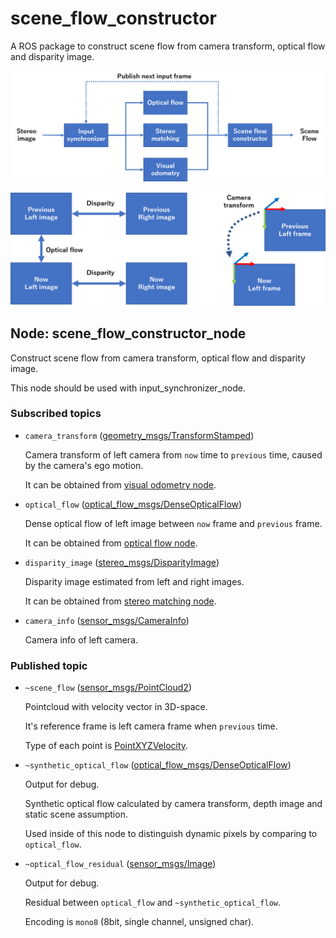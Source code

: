 # scene_flow_constructor

A ROS package to construct scene flow from camera transform, optical flow and disparity image.

![overview](scene_flow_constructor.png)

![frames](input_frames.png)

## Node: scene_flow_constructor_node

Construct scene flow from camera transform, optical flow and disparity image.

This node should be used with input_synchronizer_node.

### Subscribed topics

* `camera_transform` ([geometry_msgs/TransformStamped](http://docs.ros.org/api/geometry_msgs/html/msg/TransformStamped.html))

  Camera transform of left camera from `now` time to `previous` time, caused by the camera's ego motion.

  It can be obtained from [visual odometry node](https://github.com/fujimo-t/viso2).

* `optical_flow` ([optical_flow_msgs/DenseOpticalFlow](https://github.com/ActiveIntelligentSystemsLab/ros_optical_flow/blob/master/optical_flow_msgs/msg/DenseOpticalFlow.msg))

  Dense optical flow of left image between `now` frame and `previous` frame.

  It can be obtained from [optical flow node](https://github.com/ActiveIntelligentSystemsLab/pwc_net_ros).

* `disparity_image` ([stereo_msgs/DisparityImage](http://docs.ros.org/api/stereo_msgs/html/msg/DisparityImage.html))

  Disparity image estimated from left and right images.

  It can be obtained from [stereo matching node](https://github.com/ActiveIntelligentSystemsLab/sgm_gpu_ros).

* `camera_info` ([sensor_msgs/CameraInfo](http://docs.ros.org/api/sensor_msgs/html/msg/CameraInfo.html))

  Camera info of left camera.

### Published topic

* `~scene_flow` ([sensor_msgs/PointCloud2](http://docs.ros.org/api/sensor_msgs/html/msg/PointCloud2.html))

  Pointcloud with velocity vector in 3D-space.

  It's reference frame is left camera frame when `previous` time.
  
  Type of each point is [PointXYZVelocity](https://github.com/ActiveIntelligentSystemsLab/moving_object_detector/blob/master/scene_flow_constructor/include/scene_flow_constructor/pcl_point_xyz_velocity.h).

* `~synthetic_optical_flow` ([optical_flow_msgs/DenseOpticalFlow](https://github.com/ActiveIntelligentSystemsLab/ros_optical_flow/blob/master/optical_flow_msgs/msg/DenseOpticalFlow.msg))

  Output for debug.

  Synthetic optical flow calculated by camera transform, depth image and static scene assumption.

  Used inside of this node to distinguish dynamic pixels by comparing to `optical_flow`.

* `~optical_flow_residual` ([sensor_msgs/Image](http://docs.ros.org/api/sensor_msgs/html/msg/Image.html))

  Output for debug.

  Residual between `optical_flow` and `~synthetic_optical_flow`.

  Encoding is `mono8` (8bit, single channel, unsigned char).

